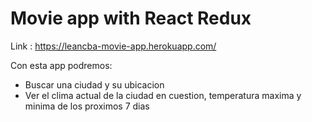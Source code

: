 # Movie app with React Redux

Link : https://leancba-movie-app.herokuapp.com/

Con esta app podremos:

* Buscar una ciudad y su ubicacion
* Ver el clima actual de la ciudad en cuestion, temperatura maxima y minima de los proximos 7 dias





